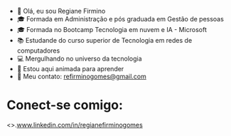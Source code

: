 - 👋 Olá, eu sou Regiane Firmino
- 🎓 Formada em Administração e pós graduada em Gestão de pessoas
- 🎓 Formada no Bootcamp Tecnologia em nuvem e IA - Microsoft 
- 📚 Estudande do curso superior de Tecnologia em redes de computadores
- 💻 Mergulhando no universo da tecnologia
- 💞️ Estou aqui animada para aprender
- 📧 Meu contato: refirminogomes@gmail.com










# Conect-se comigo:
<>.www.linkedin.com/in/regianefirminogomes

<!---
Regifirmino/Regifirmino is a ✨ special ✨ repository because its `README.md` (this file) appears on your GitHub profile.
You can click the Preview link to take a look at your changes.
--->
